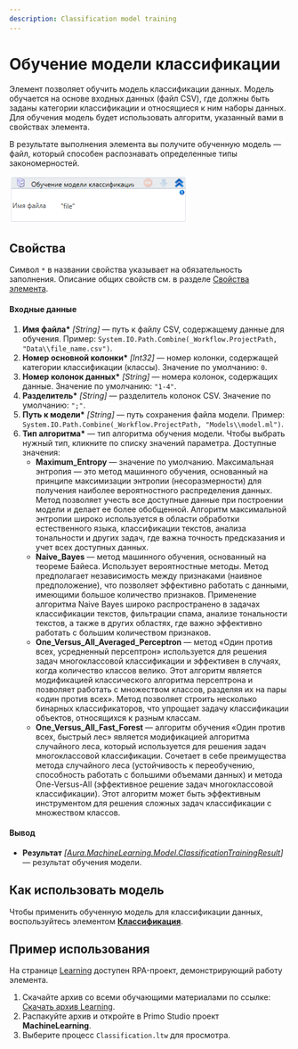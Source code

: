 ```yaml
---
description: Classification model training
---
```


# Обучение модели классификации

Элемент позволяет обучить модель классификации данных. Модель обучается на основе входных данных (файл CSV), где должны быть заданы категории классификации и относящиеся к ним наборы данных. Для обучения модель будет использовать алгоритм, указанный вами в свойствах элемента.

В результате выполнения элемента вы получите обученную модель — файл, который способен распознавать определенные типы закономерностей.

![](../../../resources/activities/extra/machine-learning/image-181.png)


## Свойства
Символ `*` в названии свойства указывает на обязательность заполнения. Описание общих свойств см. в разделе [Свойства элемента](https://docs.primo-rpa.ru/primo-rpa/primo-studio/process/elements#svoistva-elementa).

#### Входные данные

1. **Имя файла\*** *[String]* — путь к файлу CSV, содержащему данные для обучения. Пример: `System.IO.Path.Combine(_Workflow.ProjectPath, "Data\\file_name.csv")`.
2. **Номер основной колонки\*** *[Int32]* — номер колонки, содержащей категории классификации (классы). Значение по умолчанию: `0`.
3. **Номер колонок данных\*** *[String]* —  номера колонок, содержащих данные. Значение по умолчанию: `"1-4"`.
4. **Разделитель\*** *[String]* — разделитель колонок CSV. Значение по умолчанию: `";"`.
5. **Путь к модели\*** *[String]* — путь сохранения файла модели. Пример: `System.IO.Path.Combine(_Workflow.ProjectPath, "Models\\model.ml")`.
6. **Тип алгоритма\*** — тип алгоритма обучения модели. Чтобы выбрать нужный тип, кликните по списку значений параметра. Доступные значения:
   * **Maximum_Entropy** — значение по умолчанию. Максимальная энтропия — это метод машинного обучения, основанный на принципе максимизации энтропии (несоразмерности) для получения наиболее вероятностного распределения данных. Метод позволяет учесть все доступные данные при построении модели и делает ее более обобщенной. Алгоритм максимальной энтропии широко используется в области обработки естественного языка, классификации текстов, анализа тональности и других задач, где важна точность предсказания и учет всех доступных данных.
   * **Naive_Bayes** — метод машинного обучения, основанный на теореме Байеса. Использует вероятностные методы. Метод предполагает независимость между признаками (наивное предположение), что позволяет эффективно работать с данными, имеющими большое количество признаков. Применение алгоритма Naive Bayes широко распространено в задачах классификации текстов, фильтрации спама, анализе тональности текстов, а также в других областях, где важно эффективно работать с большим количеством признаков.
   * **One_Versus_All_Averaged_Perceptron** — метод «Один против всех, усредненный персептрон» используется для решения задач многоклассовой классификации и эффективен в случаях, когда количество классов велико. Этот алгоритм является модификацией классического алгоритма персептрона и позволяет работать с множеством классов, разделяя их на пары «один против всех». Метод позволяет строить несколько бинарных классификаторов, что упрощает задачу классификации объектов, относящихся к разным классам.
   * **One_Versus_All_Fast_Forest** — алгоритм обучения «Один против всех, быстрый лес» является модификацией алгоритма случайного леса, который используется для решения задач многоклассовой классификации. Сочетает в себе преимущества метода случайного леса (устойчивость к переобучению, способность работать с большими объемами данных) и метода One-Versus-All (эффективное решение задач многоклассовой классификации). Этот алгоритм может быть эффективным инструментом для решения сложных задач классификации с множеством классов.

#### Вывод

* **Результат** *[[Aura.MachineLearning.Model.ClassificationTrainingResult](https://docs.primo-rpa.ru/primo-rpa/g_elements/el_extra/els_machine_learning/datatypes/classificationtrainingresult)]* — результат обучения модели.

## Как использовать модель

Чтобы применить обученную модель для классификации данных, воспользуйтесь элементом [**Классификация**](https://docs.primo-rpa.ru/primo-rpa/g_elements/el_extra/els_machine_learning/el_classification).

## Пример использования

На странице [Learning](https://github.com/PrimoRPA/Learning) доступен RPA-проект, демонстрирующий работу элемента.

1. Скачайте архив со всеми обучающими материалами по ссылке: [Скачать архив Learning](https://github.com/PrimoRPA/Learning/archive/refs/heads/master.zip).
2. Распакуйте архив и откройте в Primo Studio проект **MachineLearning**.
3. Выберите процесс `Classification.ltw` для просмотра.
